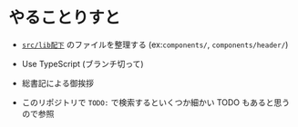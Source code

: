 # やることりすと

- [`src/lib配下`](../src/lib/) のファイルを整理する (ex:`components/`, `components/header/`)
- Use TypeScript (ブランチ切って)
- 総書記による御挨拶

- このリポジトリで `TODO:` で検索するといくつか細かい TODO もあると思うので参照
